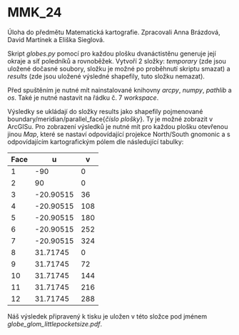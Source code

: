 # MMK_24
Úloha do předmětu Matematická kartografie. Zpracovali Anna Brázdová, David Martínek a Eliška Sieglová.

Skript _globes.py_ pomocí pro každou plošku dvanáctistěnu generuje její okraje a síť poledníků a rovnoběžek. Vytvoří 2 složky: _temporary_ (zde jsou uložené dočasné soubory, složku je možné po proběhnutí skriptu smazat) a _results_ (zde jsou uložené výsledné shapefily, tuto složku nemazat).

Před spuštěním je nutné mít nainstalované knihovny _arcpy_, _numpy_, _pathlib_ a _os_. Také je nutné nastavit na řádku č. 7 _workspace_.

Výsledky se ukládají do složky results jako shapefily pojmenované boundary/meridian/parallel_face{_číslo plošky_}. Ty je možné zobrazit v ArcGISu. Pro zobrazení výsledků je nutné mít pro každou plošku otevřenou jinou _Map_, které se nastaví odpovídající projekce North/South gnomonic a s odpovídajícím kartografickým pólem dle následující tabulky:


| Face | u | v | 
| ------------- | ------------- | ------------- |
| 1	| -90 |	0 |
| 2	| 90	| 0 |
| 3	| -20.90515	| 36 |
| 4	| -20.90515	| 108 |
| 5	| -20.90515	| 180 | 
| 6	| -20.90515	| 252 |
| 7	| -20.90515	| 324 |
| 8	| 31.71745	| 0 |
| 9	| 31.71745	| 72 |
| 10	| 31.71745	| 144 |
| 11	| 31.71745	| 216 |
| 12	| 31.71745	| 288 |


Náš výsledek připravený k tisku je uložen v této složce pod jménem _globe_glom_littlepocketsize.pdf_.
